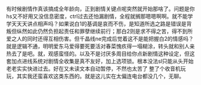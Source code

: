 有时候剧情作真该搞成全年龄向，正到剧情关键点呢突然就开始那啥了。问题是你hs又不好用又没信息密度，ctrl过去还怕漏剧情，全程就搁那嗯嗯啊啊。就不能学学天天天讲点相声吗？如果说白1的基调是哀而不伤，是知道所选之路是错误是背叛但纵然如此仍然负担起责任和罪孽继续前行；那白2则是求不得之苦，得不到所爱之人的同时还得互相伤害。但千晶线ne完成后觉着这不是能把握白2的情感吗？就是逻辑不通，明明爱东马爱得要死要活对春菜愧疚得一塌糊涂，转头就和别人亲热去了是吧。就，观感蛮怪的。以及不是讨厌多周目给你点新剧情这种设定，但这套加点进线系统对剧情全收集是真不友好，加上选项锁。根本没法sl只能从头开始老老实实快进过去。好在又未读文本自动暂停，不然也太苦了
整了个收音机玩玩，其实我还蛮喜欢这类东西的。就是这儿实在太偏连电台都没几个，无聊。
